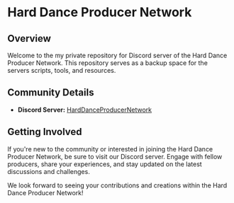 # Hard Dance Producer Network

## Overview

Welcome to the my private repository for Discord server of the Hard Dance Producer Network. 
This repository serves as a backup space for the servers scripts, tools, and resources.

## Community Details

- **Discord Server:** [HardDanceProducerNetwork](https://discord.gg/UytMWCzPDr)

## Getting Involved

If you're new to the community or interested in joining the Hard Dance Producer Network, be sure to visit our Discord server. Engage with fellow producers, share your experiences, and stay updated on the latest discussions and challenges.

We look forward to seeing your contributions and creations within the Hard Dance Producer Network!

